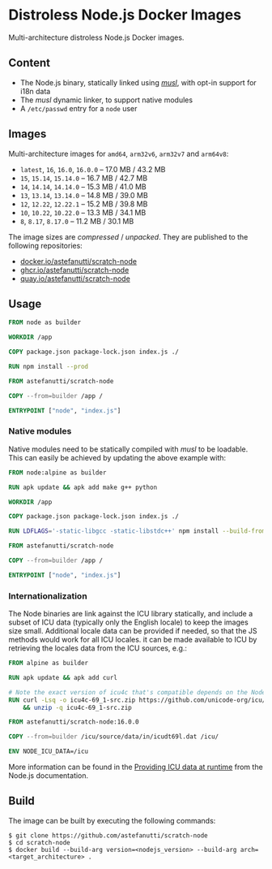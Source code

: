 # Distroless Node.js Docker Images

Multi-architecture distroless Node.js Docker images.

## Content

* The Node.js binary, statically linked using [_musl_](https://musl.libc.org), with opt-in support for i18n data
* The _musl_ dynamic linker, to support native modules
* A `/etc/passwd` entry for a `node` user

## Images

Multi-architecture images for `amd64`, `arm32v6`, `arm32v7` and `arm64v8`:

* `latest`, `16`, `16.0`, `16.0.0` – 17.0 MB / 43.2 MB
* `15`, `15.14`, `15.14.0` – 16.7 MB / 42.7 MB
* `14`, `14.14`, `14.14.0` – 15.3 MB / 41.0 MB
* `13`, `13.14`, `13.14.0` – 14.8 MB / 39.0 MB
* `12`, `12.22`, `12.22.1` – 15.2 MB / 39.8 MB
* `10`, `10.22`, `10.22.0` – 13.3 MB / 34.1 MB
* `8`, `8.17`, `8.17.0` – 11.2 MB / 30.1 MB

The image sizes are _compressed_ / _unpacked_.
They are published to the following repositories:
* [docker.io/astefanutti/scratch-node](https://hub.docker.com/r/astefanutti/scratch-node)
* [ghcr.io/astefanutti/scratch-node](https://github.com/users/astefanutti/packages/container/package/scratch-node)
* [quay.io/astefanutti/scratch-node](https://quay.io/repository/astefanutti/scratch-node)

## Usage

```dockerfile
FROM node as builder

WORKDIR /app

COPY package.json package-lock.json index.js ./

RUN npm install --prod

FROM astefanutti/scratch-node

COPY --from=builder /app /

ENTRYPOINT ["node", "index.js"]
```

### Native modules

Native modules need to be statically compiled with _musl_ to be loadable.
This can easily be achieved by updating the above example with:

```dockerfile
FROM node:alpine as builder

RUN apk update && apk add make g++ python

WORKDIR /app

COPY package.json package-lock.json index.js ./

RUN LDFLAGS='-static-libgcc -static-libstdc++' npm install --build-from-source=<native_module>

FROM astefanutti/scratch-node

COPY --from=builder /app /

ENTRYPOINT ["node", "index.js"]
```

### Internationalization

The Node binaries are link against the ICU library statically, and include a subset of ICU data (typically only the English locale) to keep the images size small.
Additional locale data can be provided if needed, so that the JS methods would work for all ICU locales. it can be made available to ICU by retrieving the locales data from the ICU sources, e.g.:

```dockerfile
FROM alpine as builder

RUN apk update && apk add curl

# Note the exact version of icu4c that's compatible depends on the Node version!
RUN curl -Lsq -o icu4c-69_1-src.zip https://github.com/unicode-org/icu/releases/download/release-69-1/icu4c-69_1-src.zip \
    && unzip -q icu4c-69_1-src.zip

FROM astefanutti/scratch-node:16.0.0

COPY --from=builder /icu/source/data/in/icudt69l.dat /icu/

ENV NODE_ICU_DATA=/icu
```

More information can be found in the [Providing ICU data at runtime](https://nodejs.org/api/intl.html#intl_providing_icu_data_at_runtime) from the Node.js documentation.

## Build

The image can be built by executing the following commands:

```console
$ git clone https://github.com/astefanutti/scratch-node
$ cd scratch-node
$ docker build --build-arg version=<nodejs_version> --build-arg arch=<target_architecture> .
```
